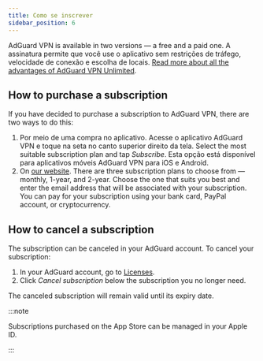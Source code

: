```yaml
---
title: Como se inscrever
sidebar_position: 6
---
```


AdGuard VPN is available in two versions — a free and a paid one. A assinatura permite que você use o aplicativo sem restrições de tráfego, velocidade de conexão e escolha de locais. [Read more about all the advantages of AdGuard VPN Unlimited](/general/free-vs-unlimited).

## How to purchase a subscription

If you have decided to purchase a subscription to AdGuard VPN, there are two ways to do this:

1. Por meio de uma compra no aplicativo. Acesse o aplicativo AdGuard VPN e toque na seta no canto superior direito da tela. Select the most suitable subscription plan and tap *Subscribe*. Esta opção está disponível para aplicativos móveis AdGuard VPN para iOS e Android.
2. On [our website](https://adguard-vpn.com/license.html). There are three subscription plans to choose from — monthly, 1-year, and 2-year. Choose the one that suits you best and enter the email address that will be associated with your subscription. You can pay for your subscription using your bank card, PayPal account, or cryptocurrency.

## How to cancel a subscription

The subscription can be canceled in your AdGuard account. To cancel your subscription:

 1. In your AdGuard account, go to [Licenses](https://adguardaccount.com/account/licenses).
 1. Click *Cancel subscription* below the subscription you no longer need.

The canceled subscription will remain valid until its expiry date.

:::note

Subscriptions purchased on the App Store can be managed in your Apple ID.

:::
